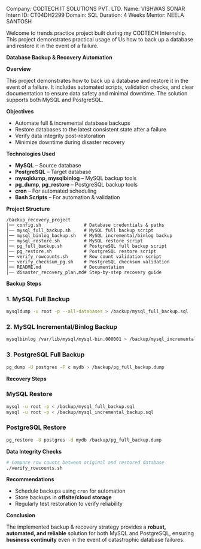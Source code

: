 Company: CODTECH IT SOLUTIONS PVT. LTD. Name: VISHWAS SONAR Intern ID: CT04DH2299 Domain: SQL Duration: 4 Weeks Mentor: NEELA SANTOSH

Welcome to trends practice project built during my CODTECH Internship. This project demonstrates practical usage of Us how to back up a database and restore it in the event of a failure.

**Database Backup & Recovery Automation**

 **Overview**

This project demonstrates how to back up a database and restore it in the event of a failure.
It includes automated scripts, validation checks, and clear documentation to ensure data safety and minimal downtime.
The solution supports both MySQL and PostgreSQL.

 **Objectives**

* Automate full & incremental database backups
* Restore databases to the latest consistent state after a failure
* Verify data integrity post-restoration
* Minimize downtime during disaster recovery

 **Technologies Used**

* **MySQL** – Source database
* **PostgreSQL** – Target database
* **mysqldump**, **mysqlbinlog** – MySQL backup tools
* **pg\_dump**, **pg\_restore** – PostgreSQL backup tools
* **cron** – For automated scheduling
* **Bash Scripts** – For automation & validation

 **Project Structure**

```
/backup_recovery_project
│── config.sh                # Database credentials & paths
│── mysql_full_backup.sh     # MySQL full backup script
│── mysql_binlog_backup.sh   # MySQL incremental/binlog backup
│── mysql_restore.sh         # MySQL restore script
│── pg_full_backup.sh        # PostgreSQL full backup script
│── pg_restore.sh            # PostgreSQL restore script
│── verify_rowcounts.sh      # Row count validation script
│── verify_checksum_pg.sh    # PostgreSQL checksum validation
│── README.md                # Documentation
│── disaster_recovery_plan.md# Step-by-step recovery guide
```

 **Backup Steps**

### **1. MySQL Full Backup**

```bash
mysqldump -u root -p --all-databases > /backup/mysql_full_backup.sql
```

### **2. MySQL Incremental/Binlog Backup**

```bash
mysqlbinlog /var/lib/mysql/mysql-bin.000001 > /backup/mysql_incremental_backup.sql
```

### **3. PostgreSQL Full Backup**

```bash
pg_dump -U postgres -F c mydb > /backup/pg_full_backup.dump
```

 **Recovery Steps**

### **MySQL Restore**

```bash
mysql -u root -p < /backup/mysql_full_backup.sql
mysql -u root -p < /backup/mysql_incremental_backup.sql
```

### **PostgreSQL Restore**

```bash
pg_restore -U postgres -d mydb /backup/pg_full_backup.dump
```

 **Data Integrity Checks**

```bash
# Compare row counts between original and restored database
./verify_rowcounts.sh
```

 **Recommendations**

* Schedule backups using `cron` for automation
* Store backups in **offsite/cloud storage**
* Regularly test restoration to verify reliability

 **Conclusion**

The implemented backup & recovery strategy provides a **robust, automated, and reliable** solution for both MySQL and PostgreSQL, ensuring **business continuity** even in the event of catastrophic database failures.





